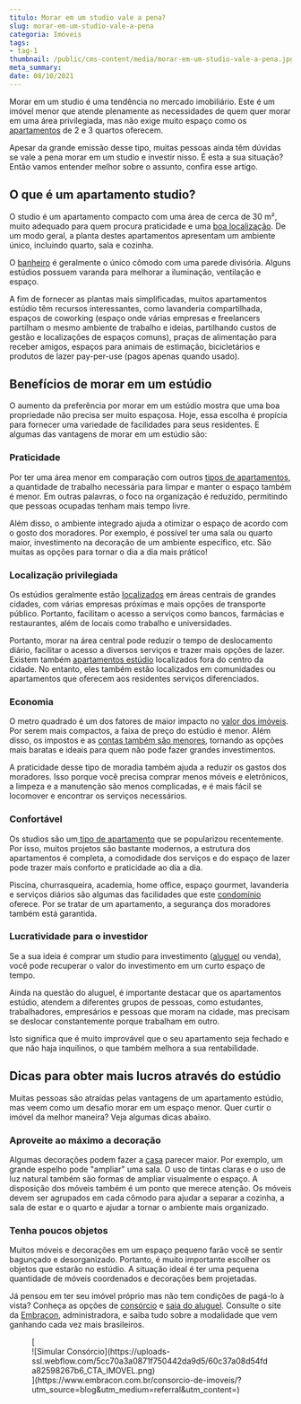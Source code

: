 ```yaml
---
titulo: Morar em um studio vale a pena?
slug: morar-em-um-studio-vale-a-pena
categoria: Imóveis
tags:
- tag-1
thumbnail: /public/cms-content/media/morar-em-um-studio-vale-a-pena.jpg
meta_summary: 
date: 08/10/2021
---
```

Morar em um studio é uma tendência no mercado imobiliário. Este é um imóvel menor que atende plenamente as necessidades de quem quer morar em uma área privilegiada, mas não exige muito espaço como os [apartamentos](https://www.embracon.com.br/blog/compre-seu-apartamento-com-o-consorcio-de-imoveis) de 2 e 3 quartos oferecem.

Apesar da grande emissão desse tipo, muitas pessoas ainda têm dúvidas se vale a pena morar em um studio e investir nisso. É esta a sua situação? Então vamos entender melhor sobre o assunto, confira esse artigo.

O que é um apartamento studio? 
-------------------------------

O studio é um apartamento compacto com uma área de cerca de 30 m², muito adequado para quem procura praticidade e uma [boa localização](https://www.embracon.com.br/blog/conheca-as-melhores-cidades-para-se-viver-no-brasil). De um modo geral, a planta destes apartamentos apresentam um ambiente único, incluindo quarto, sala e cozinha.

O [banheiro](https://www.embracon.com.br/blog/reforma-de-banheiro-3-dicas-para-fazer-sem-muita-bagunca) é geralmente o único cômodo com uma parede divisória. Alguns estúdios possuem varanda para melhorar a iluminação, ventilação e espaço.

A fim de fornecer as plantas mais simplificadas, muitos apartamentos estúdio têm recursos interessantes, como lavanderia compartilhada, espaços de coworking (espaço onde várias empresas e freelancers partilham o mesmo ambiente de trabalho e ideias, partilhando custos de gestão e localizações de espaços comuns), praças de alimentação para receber amigos, espaços para animais de estimação, bicicletários e produtos de lazer pay-per-use (pagos apenas quando usado).

Benefícios de morar em um estúdio 
----------------------------------

O aumento da preferência por morar em um estúdio mostra que uma boa propriedade não precisa ser muito espaçosa. Hoje, essa escolha é propícia para fornecer uma variedade de facilidades para seus residentes. E algumas das vantagens de morar em um estúdio são:

### Praticidade 

Por ter uma área menor em comparação com outros [tipos de apartamentos](https://www.embracon.com.br/blog/como-fazer-a-compra-de-um-apartamento-a-vista-com-consorcio), a quantidade de trabalho necessária para limpar e manter o espaço também é menor. Em outras palavras, o foco na organização é reduzido, permitindo que pessoas ocupadas tenham mais tempo livre.

Além disso, o ambiente integrado ajuda a otimizar o espaço de acordo com o gosto dos moradores. Por exemplo, é possível ter uma sala ou quarto maior, investimento na decoração de um ambiente específico, etc. São muitas as opções para tornar o dia a dia mais prático!

### Localização privilegiada 

Os estúdios geralmente estão [localizados](https://www.embracon.com.br/blog/conheca-as-melhores-cidades-para-se-viver-no-brasil-2) em áreas centrais de grandes cidades, com várias empresas próximas e mais opções de transporte público. Portanto, facilitam o acesso a serviços como bancos, farmácias e restaurantes, além de locais como trabalho e universidades.

Portanto, morar na área central pode reduzir o tempo de deslocamento diário, facilitar o acesso a diversos serviços e trazer mais opções de lazer. Existem também [apartamentos estúdio](https://www.embracon.com.br/blog/tipos-de-imoveis-qual-e-a-melhor-opcao-para-voce) localizados fora do centro da cidade. No entanto, eles também estão localizados em comunidades ou apartamentos que oferecem aos residentes serviços diferenciados.

### Economia 

O metro quadrado é um dos fatores de maior impacto no [valor dos imóveis](https://www.embracon.com.br/blog/como-o-consorcio-de-imoveis-cresceu-ao-longo-de-2020). Por serem mais compactos, a faixa de preço do estúdio é menor. Além disso, os impostos e as [contas também são menores](https://www.embracon.com.br/blog/como-economizar-nas-contas-de-agua-e-luz), tornando as opções mais baratas e ideais para quem não pode fazer grandes investimentos.

A praticidade desse tipo de moradia também ajuda a reduzir os gastos dos moradores. Isso porque você precisa comprar menos móveis e eletrônicos, a limpeza e a manutenção são menos complicadas, e é mais fácil se locomover e encontrar os serviços necessários.

### Confortável 

Os studios são um[ tipo de apartamento](https://www.embracon.com.br/blog/o-que-e-apartamento-loft) que se popularizou recentemente. Por isso, muitos projetos são bastante modernos, a estrutura dos apartamentos é completa, a comodidade dos serviços e do espaço de lazer pode trazer mais conforto e praticidade ao dia a dia.

Piscina, churrasqueira, academia, home office, espaço gourmet, lavanderia e serviços diários são algumas das facilidades que este [condomínio](https://www.embracon.com.br/blog/condominio-clube-vale-a-pena) oferece. Por se tratar de um apartamento, a segurança dos moradores também está garantida.

### Lucratividade para o investidor 

Se a sua ideia é comprar um studio para investimento ([aluguel](https://www.embracon.com.br/blog/como-sair-do-aluguel-definitivamente) ou venda), você pode recuperar o valor do investimento em um curto espaço de tempo.

Ainda na questão do aluguel, é importante destacar que os apartamentos estúdio, atendem a diferentes grupos de pessoas, como estudantes, trabalhadores, empresários e pessoas que moram na cidade, mas precisam se deslocar constantemente porque trabalham em outro.

Isto significa que é muito improvável que o seu apartamento seja fechado e que não haja inquilinos, o que também melhora a sua rentabilidade.

Dicas para obter mais lucros através do estúdio 
------------------------------------------------

Muitas pessoas são atraídas pelas vantagens de um apartamento estúdio, mas veem como um desafio morar em um espaço menor. Quer curtir o imóvel da melhor maneira? Veja algumas dicas abaixo.

### Aproveite ao máximo a decoração 

Algumas decorações podem fazer a [casa](https://www.embracon.com.br/blog/3-vantagens-de-ter-uma-casa-com-espaco-gourmet) parecer maior. Por exemplo, um grande espelho pode "ampliar" uma sala. O uso de tintas claras e o uso de luz natural também são formas de ampliar visualmente o espaço. A disposição dos móveis também é um ponto que merece atenção. Os móveis devem ser agrupados em cada cômodo para ajudar a separar a cozinha, a sala de estar e o quarto e ajudar a tornar o ambiente mais organizado.

### Tenha poucos objetos 

Muitos móveis e decorações em um espaço pequeno farão você se sentir bagunçado e desorganizado. Portanto, é muito importante escolher os objetos que estarão no estúdio. A situação ideal é ter uma pequena quantidade de móveis coordenados e decorações bem projetadas.

Já pensou em ter seu imóvel próprio mas não tem condições de pagá-lo à vista? Conheça as opções de [consórcio](https://www.embracon.com.br/consorcio) e [saia do aluguel](https://www.embracon.com.br/blog/como-sair-do-aluguel-definitivamente). Consulte o site da [Embracon](https://www.embracon.com.br/a-embracon), administradora, e saiba tudo sobre a modalidade que vem ganhando cada vez mais brasileiros.

<figure class="w-richtext-figure-type-image w-richtext-align-center">[<div>![Simular Consórcio](https://uploads-ssl.webflow.com/5cc70a3a0871f750442da9d5/60c37a08d54fda82598267b6_CTA_IMOVEL.png)</div>](https://www.embracon.com.br/consorcio-de-imoveis/?utm_source=blog&utm_medium=referral&utm_content=)</figure>
